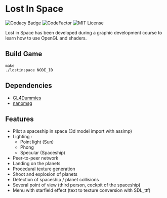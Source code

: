 # Lost In Space

![Codacy Badge](https://api.codacy.com/project/badge/Grade/35f56fe893724fb191f8de137196fda1)
![CodeFactor](https://www.codefactor.io/repository/github/florianvazelle/lost-in-space/badge)
![MIT License](https://img.shields.io/badge/license-MIT-blue.svg)

Lost in Space has been developed during a graphic development course to learn how to use OpenGL and shaders.

## Build Game

```shell
make
./lostinspace NODE_ID
```

## Dependencies

-   [GL4Dummies](https://www.github.com/noalien/gl4dummies)  
-   [nanomsg](https://www.github.com/nanomsg/nanomsg)  

## Features
-   Pilot a spaceship in space (3d model import with assimp)
-   Lighting :
      - Point light (Sun)
      - Phong
      - Specular (Spaceship)
-   Peer-to-peer network
-   Landing on the planets
-   Procedural texture generation
-   Shoot and explosion of planets
-   Detection of spaceship / planet collisions
-   Several point of view (third person, cockpit of the spaceship)
-   Menu with starfield effect (text to texture conversion with SDL_ttf)
